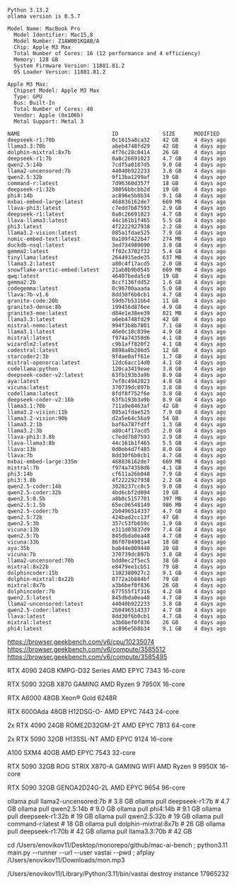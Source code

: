 ```
Python 3.13.2
ollama version is 0.5.7

Model Name: MacBook Pro
  Model Identifier: Mac15,8
  Model Number: Z1AW001KQAB/A
  Chip: Apple M3 Max
  Total Number of Cores: 16 (12 performance and 4 efficiency)
  Memory: 128 GB
  System Firmware Version: 11881.81.2
  OS Loader Version: 11881.81.2

Apple M3 Max:
  Chipset Model: Apple M3 Max
  Type: GPU
  Bus: Built-In
  Total Number of Cores: 40
  Vendor: Apple (0x106b)
  Metal Support: Metal 3

NAME                             ID              SIZE      MODIFIED   
deepseek-r1:70b                  0c1615a8ca32    42 GB     4 days ago    
llama3.3:70b                     a6eb4748fd29    42 GB     4 days ago    
dolphin-mixtral:8x7b             4f76c28c0414    26 GB     4 days ago    
deepseek-r1:7b                   0a8c26691023    4.7 GB    4 days ago    
qwen2.5:14b                      7cdf5a0187d5    9.0 GB    4 days ago    
llama2-uncensored:7b             44040b922233    3.8 GB    4 days ago    
qwen2.5:32b                      9f13ba1299af    19 GB     4 days ago    
command-r:latest                 7d96360d357f    18 GB     4 days ago    
deepseek-r1:32b                  38056bbcbb2d    19 GB     4 days ago    
phi4:14b                         ac896e5b8b34    9.1 GB    4 days ago    
mxbai-embed-large:latest         468836162de7    669 MB    4 days ago    
llava-phi3:latest                c7edd7b87593    2.9 GB    4 days ago    
deepseek-r1:latest               0a8c26691023    4.7 GB    4 days ago    
llava-llama3:latest              44c161b1f465    5.5 GB    4 days ago    
phi3:latest                      4f2222927938    2.2 GB    4 days ago    
llama3.2-vision:latest           085a1fdae525    7.9 GB    4 days ago    
nomic-embed-text:latest          0a109f422b47    274 MB    4 days ago    
duckdb-nsql:latest               3ed734989690    3.8 GB    4 days ago    
gemma2:latest                    ff02c3702f32    5.4 GB    4 days ago    
tinyllama:latest                 2644915ede35    637 MB    4 days ago    
llama3.2:latest                  a80c4f17acd5    2.0 GB    4 days ago    
snowflake-arctic-embed:latest    21ab8b9b0545    669 MB    4 days ago    
qwq:latest                       46407beda5c0    19 GB     4 days ago    
gemma2:2b                        8ccf136fdd52    1.6 GB    4 days ago    
codegemma:latest                 0c96700aaada    5.0 GB    4 days ago    
llava:7b-v1.6                    8dd30f6b0cb1    4.7 GB    4 days ago    
granite-code:20b                 59db7b531bb4    11 GB     4 days ago    
granite3-dense:8b                199456d876ee    4.9 GB    4 days ago    
granite3-moe:latest              d84e1e38ee39    821 MB    4 days ago    
llama3.3:latest                  a6eb4748fd29    42 GB     4 days ago    
mistral-nemo:latest              994f3b8b7801    7.1 GB    4 days ago    
llama3.1:latest                  46e0c10c039e    4.9 GB    4 days ago    
mistral:latest                   f974a74358d6    4.1 GB    4 days ago    
wizardlm2:latest                 c9b1aff820f2    4.1 GB    4 days ago    
codestral:latest                 0898a8b286d5    12 GB     4 days ago    
starcoder2:3b                    9f4ae0aff61e    1.7 GB    4 days ago    
mistral-openorca:latest          12dc6acc14d0    4.1 GB    4 days ago    
codellama:python                 120ca3419eae    3.8 GB    4 days ago    
deepseek-coder-v2:latest         63fb193b3a9b    8.9 GB    4 days ago    
aya:latest                       7ef8c4942023    4.8 GB    4 days ago    
vicuna:latest                    370739dc897b    3.8 GB    4 days ago    
codellama:latest                 8fdf8f752f6e    3.8 GB    4 days ago    
deepseek-coder-v2:16b            63fb193b3a9b    8.9 GB    4 days ago    
llama3.1:70b                     711a9e8463af    42 GB     4 days ago    
llama3.2-vision:11b              085a1fdae525    7.9 GB    4 days ago    
llama3.2-vision:90b              d2a5e64c56a9    54 GB     4 days ago    
llama3.2:1b                      baf6a787fdff    1.3 GB    4 days ago    
llama3.2:3b                      a80c4f17acd5    2.0 GB    4 days ago    
llava-phi3:3.8b                  c7edd7b87593    2.9 GB    4 days ago    
llava-llama3:8b                  44c161b1f465    5.5 GB    4 days ago    
llava:13b                        0d0eb4d7f485    8.0 GB    4 days ago    
llava:7b                         8dd30f6b0cb1    4.7 GB    4 days ago    
mxbai-embed-large:335m           468836162de7    669 MB    4 days ago    
mistral:7b                       f974a74358d6    4.1 GB    4 days ago    
phi3:14b                         cf611a26b048    7.9 GB    4 days ago    
phi3:3.8b                        4f2222927938    2.2 GB    4 days ago    
qwen2.5-coder:14b                3028237cc8c5    9.0 GB    4 days ago    
qwen2.5-coder:32b                4bd6cbf2d094    19 GB     4 days ago
qwen2.5:0.5b                     a8b0c5157701    397 MB    4 days ago    
qwen2.5:1.5b                     65ec06548149    986 MB    4 days ago    
qwen2.5-coder:7b                 2b0496514337    4.7 GB    4 days ago    
qwen2.5:72b                      424bad2cc13f    47 GB     4 days ago    
qwen2.5:3b                       357c53fb659c    1.9 GB    4 days ago    
vicuna:13b                       e311d03837d9    7.4 GB    4 days ago    
qwen2.5:7b                       845dbda0ea48    4.7 GB    4 days ago    
vicuna:33b                       86f0704901a4    18 GB     4 days ago    
aya:35b                          bab44e009440    20 GB     4 days ago    
vicuna:7b                        370739dc897b    3.8 GB    4 days ago    
llama2-uncensored:70b            bdd0ec2f5ec5    38 GB     4 days ago    
mixtral:8x22b                    e8479ee1cb51    79 GB     4 days ago    
dolphincoder:15b                 1102380927c2    9.1 GB    4 days ago    
dolphin-mixtral:8x22b            0772a1b884bf    79 GB     4 days ago    
mixtral:8x7b                     a3b6bef0f836    26 GB     4 days ago    
dolphincoder:7b                  677555f1f316    4.2 GB    4 days ago    
qwen2.5:latest                   845dbda0ea48    4.7 GB    4 days ago    
llama2-uncensored:latest         44040b922233    3.8 GB    4 days ago    
qwen2.5-coder:latest             2b0496514337    4.7 GB    4 days ago    
llava:latest                     8dd30f6b0cb1    4.7 GB    4 days ago    
mixtral:latest                   a3b6bef0f836    26 GB     4 days ago    
phi4:latest                      ac896e5b8b34    9.1 GB    4 days ago    
```

https://browser.geekbench.com/v6/cpu/10235074  
https://browser.geekbench.com/v6/compute/3585512  
https://browser.geekbench.com/v6/compute/3585495  

RTX 4090 24GB
KMPG-D32 Series
AMD EPYC 7343 16-core

RTX 5090 32GB
X870 GAMING
AMD Ryzen 9 7950X 16-core

RTX A6000 48GB
Xeon® Gold 6248R

RTX 6000Ada 48GB
H12DSG-O-
AMD EPYC 7443 24-core

2x RTX 4090 24GB
ROME2D32GM-2T
AMD EPYC 7B13 64-core

2x RTX 5090 32GB
H13SSL-NT
AMD EPYC 9124 16-core

A100 SXM4 40GB
AMD EPYC 7543 32-core

RTX 5090 32GB
ROG STRIX X870-A GAMING WIFI
AMD Ryzen 9 9950X 16-core

RTX 5090 32GB
GENOA2D24G-2L
AMD EPYC 9654 96-core

ollama pull llama2-uncensored:7b  # 3.8 GB
ollama pull deepseek-r1:7b        # 4.7 GB
ollama pull qwen2.5:14b           # 9.0 GB
ollama pull phi4:14b              # 9.1 GB
ollama pull deepseek-r1:32b       # 19 GB
ollama pull qwen2.5:32b           # 19 GB
ollama pull command-r:latest      # 18 GB
ollama pull dolphin-mixtral:8x7b  # 26 GB
ollama pull deepseek-r1:70b       # 42 GB
ollama pull llama3.3:70b          # 42 GB

cd /Users/enovikov11/Desktop/monorepo/github/mac-ai-bench ; python3.11 main.py --runner  --url  --user vastai --pwd  ; afplay /Users/enovikov11/Downloads/mon.mp3

/Users/enovikov11/Library/Python/3.11/bin/vastai destroy instance 17965232
